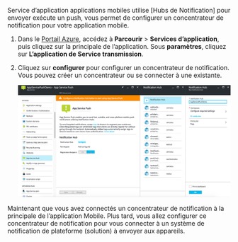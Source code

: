 Service d’application applications mobiles utilise [Hubs de Notification] pour envoyer exécute un push, vous permet de configurer un concentrateur de notification pour votre application mobile.

1. Dans le [Portail Azure], accédez à **Parcourir** > **Services d’application**, puis cliquez sur la principale de l’application. Sous **paramètres**, cliquez sur **L’application de Service transmission**.

2. Cliquez sur **configurer** pour configurer un concentrateur de notification. Vous pouvez créer un concentrateur ou se connecter à une existante.

    ![](./media/app-service-mobile-create-notification-hub/configure-hub-flow.png)

Maintenant que vous avez connectés un concentrateur de notification à la principale de l’application Mobile. Plus tard, vous allez configurer ce concentrateur de notification pour vous connecter à un système de notification de plateforme (solution) à envoyer aux appareils.

[Portail Azure]: https://portal.azure.com/
[Notification Hubs]: https://azure.microsoft.com/en-us/documentation/articles/notification-hubs-push-notification-overview/
